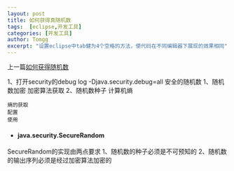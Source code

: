 ```yaml
---
layout: post
title: 如何获得真随机数
tags:  [eclipse,开发工具]
categories: [开发工具]
author: Tomgg
excerpt: "设置eclipse中tab健为4个空格的方法，使代码在不同编辑器下展现的效果相同"
---
```


上一篇[如何获得随机数](2016/07/20/java-random/)


1、打开security的debug log
-Djava.security.debug=all
安全的随机数
1、随机数加密
  加密算法获取
2、随机数种子
    计算机熵

    熵的获取
    配置
    使用


+ #### java.security.SecureRandom

SecureRandom的实现由两点要求
1、随机数的种子必须是不可预知的
2、随机数的输出序列必须是经过加密算法加密的

